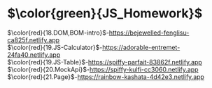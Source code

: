 # $\color{green}{JS_Homework}$
$\color{red}{18.DOM,BOM-intro}$-https://bejewelled-fenglisu-ca825f.netlify.app <br>
$\color{red}{19.JS-Calculator}$-https://adorable-entremet-24fa40.netlify.app <br>
$\color{red}{19.JS-Table}$-https://spiffy-parfait-83862f.netlify.app <br>
$\color{red}{20.MockApi}$-https://spiffy-kulfi-cc3060.netlify.app <br>
$\color{red}{21.Page}$-https://rainbow-kashata-4d42e3.netlify.app <br>
